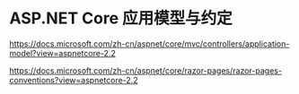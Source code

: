# ASP.NET Core 应用模型与约定





https://docs.microsoft.com/zh-cn/aspnet/core/mvc/controllers/application-model?view=aspnetcore-2.2

https://docs.microsoft.com/zh-cn/aspnet/core/razor-pages/razor-pages-conventions?view=aspnetcore-2.2